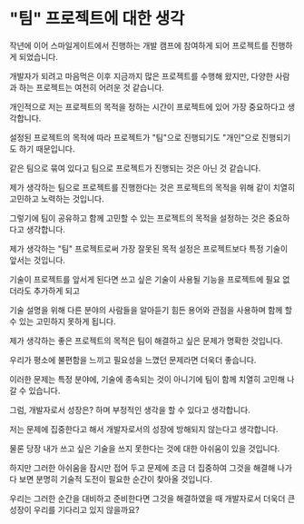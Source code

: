 # "팀" 프로젝트에 대한 생각



작년에 이어 스마일게이트에서 진행하는 개발 캠프에 참여하게 되어 프로젝트를 진행하게 되었습니다.

개발자가 되려고 마음먹은 이후 지금까지 많은 프로젝트를 수행해 왔지만, 다양한 사람과 하는 프로젝트는 여전히 어려운 것 같습니다.

개인적으로 저는 프로젝트의 목적을 정하는 시간이 프로젝트에 있어 가장 중요하다고 생각합니다.

설정된 프로젝트의 목적에 따라 프로젝트가 "팀"으로 진행되기도 "개인"으로 진행되기도 하기 때문입니다.



같은 팀으로 묶여 있다고 팀으로 프로젝트가 진행되는 것은 아닌 것 같습니다.

제가 생각하는 팀으로 프로젝트를 진행한다는 것은 프로젝트의 목적을 위해 같이 치열히 고민하고 노력하는 것입니다.

그렇기에 팀이 공유하고 함께 고민할 수 있는 프로젝트의 목적을 설정하는 것은 중요하다고 생각합니다.



제가 생각하는 "팀" 프로젝트로써 가장 잘못된 목적 설정은 프로젝트보다 특정 기술이 앞서는 것입니다.

기술이 프로젝트를 앞서게 된다면 쓰고 싶은 기술이 사용될 기능을 프로젝트에 필요 없더라도 추가하게 되고

기술 설명을 위해 다른 분야의 사람들을 알아듣기 힘든 용어와 관점을 사용하며 함께 할 수 있는 고민하지 못하게 됩니다.



제가 생각하는 좋은 프로젝트의 목적은 팀이 해결하고 싶은 문제가 명확한 것입니다.

우리가 평소에 불편함을 느끼고 필요성을 느꼈던 문제라면 더욱더 좋습니다.

이러한 문제는 특정 분야에, 기술에 종속되는 것이 아니기에 팀이 함께 치열히 고민해 나갈 수 있습니다.



그럼, 개발자로서 성장은? 하며  부정적인 생각을 할 수 있다고 생각합니다.

저는 문제에 집중한다고 해서 개발자로서의 성장에 방해되지 않는다고 생각합니다.

물론 당장 내가 쓰고 싶은 기술을 쓰지 못한다는 것에 대한 아쉬움이 있을 것입니다.

하지만 그러한 아쉬움을 잠시만 접어 두고 문제에 조금 더 집중하여 그것을 해결해 나가다 보면 분명히 기술적 도전이 필요한 순간이 찾아올 것입니다.

우리는 그러한 순간을 대비하고 준비한다면 그것을 해결하였을 때 개발자로서 더욱더 큰 성장이 우리를 기다리고 있지 않을까요?